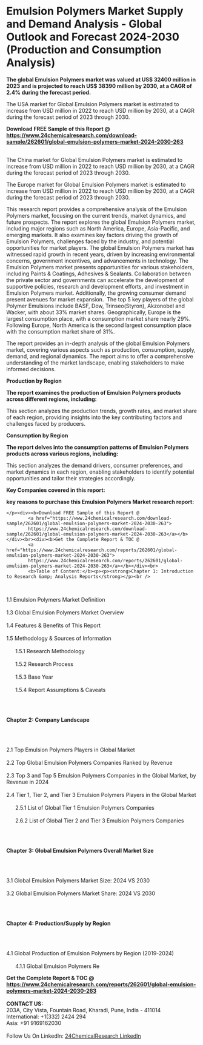 <h1>Emulsion Polymers Market Supply and Demand Analysis - Global Outlook and Forecast 2024-2030 (Production and Consumption Analysis)</h1><p><strong>The global Emulsion Polymers market was valued at US$ 32400 million in 2023 and is projected to reach US$ 38390 million by 2030, at a CAGR of 2.4% during the forecast period.</strong></p><p>
</p><p>The USA market for Global Emulsion Polymers market is estimated to increase from USD million in 2022 to reach USD million by 2030, at a CAGR during the forecast period of 2023 through 2030.</p><div><b>Download FREE Sample of this Report @ 
            <a href="https://www.24chemicalresearch.com/download-sample/262601/global-emulsion-polymers-market-2024-2030-263">
            https://www.24chemicalresearch.com/download-sample/262601/global-emulsion-polymers-market-2024-2030-263</a></b></div><br><p>
</p><p>The China market for Global Emulsion Polymers market is estimated to increase from USD million in 2022 to reach USD million by 2030, at a CAGR during the forecast period of 2023 through 2030.</p><p>
</p><p>The Europe market for Global Emulsion Polymers market is estimated to increase from USD million in 2022 to reach USD million by 2030, at a CAGR during the forecast period of 2023 through 2030.</p><p>
</p><p>This research report provides a comprehensive analysis of the Emulsion Polymers market, focusing on the current trends, market dynamics, and future prospects. The report explores the global Emulsion Polymers market, including major regions such as North America, Europe, Asia-Pacific, and emerging markets. It also examines key factors driving the growth of Emulsion Polymers, challenges faced by the industry, and potential opportunities for market players. The global Emulsion Polymers market has witnessed rapid growth in recent years, driven by increasing environmental concerns, government incentives, and advancements in technology. The Emulsion Polymers market presents opportunities for various stakeholders, including Paints &amp; Coatings, Adhesives &amp; Sealants. Collaboration between the private sector and governments can accelerate the development of supportive policies, research and development efforts, and investment in Emulsion Polymers market. Additionally, the growing consumer demand present avenues for market expansion.  The top 5 key players of the global Polymer Emulsions include BASF, Dow, Trinseo(Styron), Akzonobel and Wacker, with about 33% market shares. Geographically, Europe is the largest consumption place, with a consumption market share nearly 29%. Following Europe, North America is the second largest consumption place with the consumption market share of 31%.</p><p>
</p><p>The report provides an in-depth analysis of the global Emulsion Polymers market, covering various aspects such as production, consumption, supply, demand, and regional dynamics. The report aims to offer a comprehensive understanding of the market landscape, enabling stakeholders to make informed decisions.</p><p>
</p><p><strong>Production by Region</strong></p><p>
</p><p><strong>The report examines the production of Emulsion Polymers products across different regions, including:</strong></p><p>
</p><p>
</p><p>This section analyzes the production trends, growth rates, and market share of each region, providing insights into the key contributing factors and challenges faced by producers.</p><p>
</p><p><strong>Consumption by Region</strong></p><p>
</p><p><strong>The report delves into the consumption patterns of Emulsion Polymers products across various regions, including:</strong></p><p>
</p><p>
</p><p>This section analyzes the demand drivers, consumer preferences, and market dynamics in each region, enabling stakeholders to identify potential opportunities and tailor their strategies accordingly.</p><p>
<strong>Key Companies covered in this report:</strong></p><p>
</p><p>
</p><p><strong>key reasons to purchase this Emulsion Polymers Market research report:</strong></p><p>

	</p><div><b>Download FREE Sample of this Report @ 
            <a href="https://www.24chemicalresearch.com/download-sample/262601/global-emulsion-polymers-market-2024-2030-263">
            https://www.24chemicalresearch.com/download-sample/262601/global-emulsion-polymers-market-2024-2030-263</a></b></div><br><div><b>Get the Complete Report & TOC @ 
            <a href="https://www.24chemicalresearch.com/reports/262601/global-emulsion-polymers-market-2024-2030-263">
            https://www.24chemicalresearch.com/reports/262601/global-emulsion-polymers-market-2024-2030-263</a></b></div><br>
            <b>Table of Content:</b><p><p><strong>Chapter 1: Introduction to Research &amp; Analysis Reports</strong></p><br />
<br />
<p>1.1 Emulsion Polymers Market Definition<br /><br />
1.3 Global Emulsion Polymers Market Overview<br /><br />
1.4 Features &amp; Benefits of This Report<br /><br />
1.5 Methodology &amp; Sources of Information<br /><br />
&nbsp;&nbsp;&nbsp;&nbsp;&nbsp; 1.5.1 Research Methodology<br /><br />
&nbsp;&nbsp;&nbsp;&nbsp;&nbsp; 1.5.2 Research Process<br /><br />
&nbsp;&nbsp;&nbsp;&nbsp;&nbsp; 1.5.3 Base Year<br /><br />
&nbsp;&nbsp;&nbsp;&nbsp;&nbsp; 1.5.4 Report Assumptions &amp; Caveats</p><br />
<br />
<p><strong>Chapter 2: Company Landscape</strong></p><br />
<br />
<p>2.1 Top Emulsion Polymers Players in Global Market<br /><br />
2.2 Top Global Emulsion Polymers Companies Ranked by Revenue<br /><br />
2.3 Top 3 and Top 5 Emulsion Polymers Companies in the Global Market, by Revenue in 2024<br /><br />
2.4 Tier 1, Tier 2, and Tier 3 Emulsion Polymers Players in the Global Market<br /><br />
&nbsp;&nbsp;&nbsp;&nbsp;&nbsp; 2.5.1 List of Global Tier 1 Emulsion Polymers Companies<br /><br />
&nbsp;&nbsp;&nbsp;&nbsp;&nbsp; 2.6.2 List of Global Tier 2 and Tier 3 Emulsion Polymers Companies</p><br />
<br />
<p><strong>Chapter 3: Global Emulsion Polymers Overall Market Size</strong></p><br />
<br />
<p>3.1 Global Emulsion Polymers Market Size: 2024 VS 2030<br /><br />
3.2 Global Emulsion Polymers Market Share: 2024 VS 2030</p><br />
<br />
<p><strong>Chapter 4: Production/Supply by Region</strong></p><br />
<br />
<p>4.1 Global Production of Emulsion Polymers by Region (2019-2024)<br /><br />
&nbsp;&nbsp;&nbsp;&nbsp;&nbsp; 4.1.1 Global Emulsion Polymers Re</p><div><b>Get the Complete Report & TOC @ 
            <a href="https://www.24chemicalresearch.com/reports/262601/global-emulsion-polymers-market-2024-2030-263">
            https://www.24chemicalresearch.com/reports/262601/global-emulsion-polymers-market-2024-2030-263</a></b></div><br><b>CONTACT US:</b><br>
            203A, City Vista, Fountain Road, Kharadi, Pune, India - 411014<br>
            International: +1(332) 2424 294<br>
            Asia: +91 9169162030 <br><br>
            Follow Us On LinkedIn: <a href="https://www.linkedin.com/company/24chemicalresearch/">24ChemicalResearch LinkedIn</a>